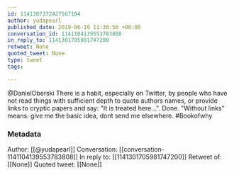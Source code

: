 ```yaml
---
id: 1141307372427567104
author: yudapearl
published_date: 2019-06-19 11:30:56 +00:00
conversation_id: 1141104139553783808
in_reply_to: 1141301705981747200
retweet: None
quoted_tweet: None
type: tweet
tags:

---
```


@DanielOberski There is a habit, especially on Twitter, by people who have not read things with sufficient depth to quote authors names, or provide links to cryptic papers and
say: "It is treated here...". Done. "Without links" means: give me the basic idea, dont send me elsewhere. #Bookofwhy

### Metadata

Author: [[@yudapearl]]
Conversation: [[conversation-1141104139553783808]]
In reply to: [[1141301705981747200]]
Retweet of: [[None]]
Quoted tweet: [[None]]
